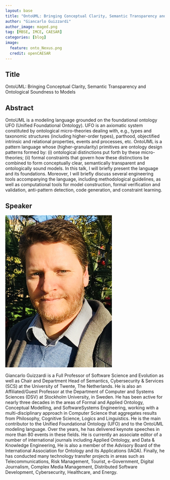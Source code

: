 ```yaml
---
layout: base
title: "OntoUML: Bringing Conceptual Clarity, Semantic Transparency and Ontological Soundness to Models"
author: "Giancarlo Guizzardi"
author_image: maged.png
tag: [MBSE, IMCE, CAESAR]
categories: [blog]
image:
  feature: onto_Nexus.png
  credit: openCAESAR
---
```


## Title
OntoUML: Bringing Conceptual Clarity, Semantic Transparency and Ontological Soundness to Models

## Abstract
OntoUML is a modeling language grounded on the foundational ontology UFO (Unified Foundational Ontology). UFO is an axiomatic system constituted by ontological micro-theories dealing with, e.g., types and taxonomic structures (including higher-order types), parthood, objectified intrinsic and relational properties, events and processes, etc. OntoUML is a pattern language whose (higher-granularity) primitives are ontology design patterns formed by: (i) ontological distinctions put forth by these micro-theories; (ii) formal constraints that govern how these distinctions be combined to form conceptually clear, semantically transparent and ontologically sound models. In this talk, I will briefly present the language and its foundations. Moreover, I will briefly discuss several engineering tools accompanying the language, including methodological guidelines, as well as computational tools for model construction, formal verification and validation, anti-pattern detection, code generation, and constraint learning.             

## Speaker
![Giancarlo Guizzardi](/_events/onto-Nexus-Workshop-2024/img/Guizzardi.png)

Giancarlo Guizzardi is a Full Professor of Software Science and Evolution as well as Chair and Department Head of Semantics, Cybersecurity & Services (SCS) at the University of Twente, The Netherlands. He is also an Affiliated/Guest Professor at the Department of Computer and Systems Sciences (DSV) at Stockholm University, in Sweden. He has been active for nearly three decades in the areas of Formal and Applied Ontology, Conceptual Modelling, and SoftwareSystems Engineering, working with a multi-disciplinary approach in Computer Science that aggregates results from Philosophy, Cognitive Science, Logics and Linguistics. He is the main contributor to the Unified Foundational Ontology (UFO) and to the OntoUML modeling language. Over the years, he has delivered keynote speeches in more than 80 events in these fields. He is currently an associate editor of a number of international journals including Applied Ontology, and Data & Knowledge Engineering, He is also a member of the Advisory Board of the International Association for Ontology and its Applications (IAOA). Finally, he has conducted many technology transfer projects in areas such as Telecommunications, Risk Management, Tourist, e-Government, Digital Journalism, Complex Media Management, Distributed Software Development, Cybersecurity, Healthcare, and Energy.
